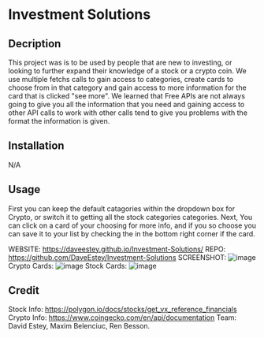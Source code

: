 # Investment Solutions


## Decription
This project was is to be used by people that are new to investing, or looking to further expand their knowledge of a stock or a crypto coin. We use multiple fetchs calls to gain access to categories, create cards to choose from in that category and gain access to more information for the card that is clicked "see more".
We learned that Free APIs are not always going to give you all the information that you need and gaining access to other API calls to work with other calls tend to give you problems with the format the information is given.

## Installation
N/A

## Usage

First you can keep the default catagories within the dropdown box for Crypto, or switch it to getting all the stock categories categories. Next, You can click on a card of your choosing for more info, and if you so choose you can save it to your list by checking the in the bottom right corner if the card. 


WEBSITE: https://daveestey.github.io/Investment-Solutions/  REPO: https://github.com/DaveEstey/Investment-Solutions
SCREENSHOT: ![image](https://user-images.githubusercontent.com/114950818/206598754-089200d6-76d3-41dc-be87-fb027a73dc84.png)
Crypto Cards: ![image](https://user-images.githubusercontent.com/114950818/206612677-cc9b7d50-9c17-4250-bbcf-b0ae319ec08f.png)
Stock Cards: ![image](https://user-images.githubusercontent.com/114950818/206612864-4c08229d-26e5-4d21-b3ec-ee1653980385.png)



## Credit

Stock Info: https://polygon.io/docs/stocks/get_vx_reference_financials
Crypto Info: https://www.coingecko.com/en/api/documentation
Team: David Estey,
      Maxim Belenciuc,
      Ren Besson.

